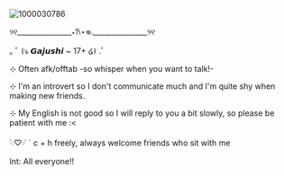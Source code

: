 

![1000030786](https://github.com/user-attachments/assets/feee402a-1130-428e-82e4-82df18be2282)

୨୧_______________⋆𐙚⋆𖦹._______________୨୧

｡ ﾟ ꒰ঌ 𝙂𝙖𝙟𝙪𝙨𝙝𝙞 ~ 17+ ໒꒱ .ﾟ

⊹ Often afk/offtab -so whisper when you want to talk!-

⊹ I'm an introvert so I don't communicate much and I'm quite shy when making new friends.

⊹ My English is not good so I will reply to you a bit slowly, so please be patient with me :<

𓆩♡𓆪 ` c + h freely, always welcome friends who sit with me

Int: All everyone!!


<!--
**Gajushi-TsM/Gajushi-TsM** is a ✨ _special_ ✨ repository because its `README.md` (this file) appears on your GitHub profile.

Here are some ideas to get you started:

- 🔭 I’m currently working on ...
- 🌱 I’m currently learning ...
- 👯 I’m looking to collaborate on ...
- 🤔 I’m looking for help with ...
- 💬 Ask me about ...
- 📫 How to reach me: ...
- 😄 Pronouns: ...
- ⚡ Fun fact: ...
-->
